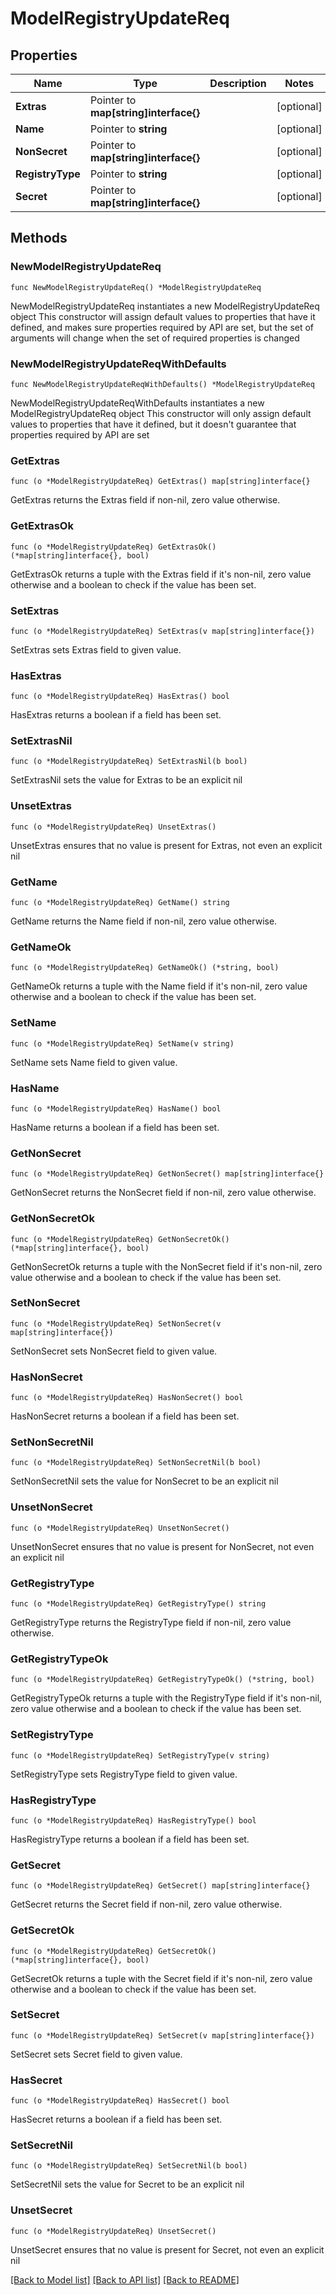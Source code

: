 # ModelRegistryUpdateReq

## Properties

Name | Type | Description | Notes
------------ | ------------- | ------------- | -------------
**Extras** | Pointer to **map[string]interface{}** |  | [optional] 
**Name** | Pointer to **string** |  | [optional] 
**NonSecret** | Pointer to **map[string]interface{}** |  | [optional] 
**RegistryType** | Pointer to **string** |  | [optional] 
**Secret** | Pointer to **map[string]interface{}** |  | [optional] 

## Methods

### NewModelRegistryUpdateReq

`func NewModelRegistryUpdateReq() *ModelRegistryUpdateReq`

NewModelRegistryUpdateReq instantiates a new ModelRegistryUpdateReq object
This constructor will assign default values to properties that have it defined,
and makes sure properties required by API are set, but the set of arguments
will change when the set of required properties is changed

### NewModelRegistryUpdateReqWithDefaults

`func NewModelRegistryUpdateReqWithDefaults() *ModelRegistryUpdateReq`

NewModelRegistryUpdateReqWithDefaults instantiates a new ModelRegistryUpdateReq object
This constructor will only assign default values to properties that have it defined,
but it doesn't guarantee that properties required by API are set

### GetExtras

`func (o *ModelRegistryUpdateReq) GetExtras() map[string]interface{}`

GetExtras returns the Extras field if non-nil, zero value otherwise.

### GetExtrasOk

`func (o *ModelRegistryUpdateReq) GetExtrasOk() (*map[string]interface{}, bool)`

GetExtrasOk returns a tuple with the Extras field if it's non-nil, zero value otherwise
and a boolean to check if the value has been set.

### SetExtras

`func (o *ModelRegistryUpdateReq) SetExtras(v map[string]interface{})`

SetExtras sets Extras field to given value.

### HasExtras

`func (o *ModelRegistryUpdateReq) HasExtras() bool`

HasExtras returns a boolean if a field has been set.

### SetExtrasNil

`func (o *ModelRegistryUpdateReq) SetExtrasNil(b bool)`

 SetExtrasNil sets the value for Extras to be an explicit nil

### UnsetExtras
`func (o *ModelRegistryUpdateReq) UnsetExtras()`

UnsetExtras ensures that no value is present for Extras, not even an explicit nil
### GetName

`func (o *ModelRegistryUpdateReq) GetName() string`

GetName returns the Name field if non-nil, zero value otherwise.

### GetNameOk

`func (o *ModelRegistryUpdateReq) GetNameOk() (*string, bool)`

GetNameOk returns a tuple with the Name field if it's non-nil, zero value otherwise
and a boolean to check if the value has been set.

### SetName

`func (o *ModelRegistryUpdateReq) SetName(v string)`

SetName sets Name field to given value.

### HasName

`func (o *ModelRegistryUpdateReq) HasName() bool`

HasName returns a boolean if a field has been set.

### GetNonSecret

`func (o *ModelRegistryUpdateReq) GetNonSecret() map[string]interface{}`

GetNonSecret returns the NonSecret field if non-nil, zero value otherwise.

### GetNonSecretOk

`func (o *ModelRegistryUpdateReq) GetNonSecretOk() (*map[string]interface{}, bool)`

GetNonSecretOk returns a tuple with the NonSecret field if it's non-nil, zero value otherwise
and a boolean to check if the value has been set.

### SetNonSecret

`func (o *ModelRegistryUpdateReq) SetNonSecret(v map[string]interface{})`

SetNonSecret sets NonSecret field to given value.

### HasNonSecret

`func (o *ModelRegistryUpdateReq) HasNonSecret() bool`

HasNonSecret returns a boolean if a field has been set.

### SetNonSecretNil

`func (o *ModelRegistryUpdateReq) SetNonSecretNil(b bool)`

 SetNonSecretNil sets the value for NonSecret to be an explicit nil

### UnsetNonSecret
`func (o *ModelRegistryUpdateReq) UnsetNonSecret()`

UnsetNonSecret ensures that no value is present for NonSecret, not even an explicit nil
### GetRegistryType

`func (o *ModelRegistryUpdateReq) GetRegistryType() string`

GetRegistryType returns the RegistryType field if non-nil, zero value otherwise.

### GetRegistryTypeOk

`func (o *ModelRegistryUpdateReq) GetRegistryTypeOk() (*string, bool)`

GetRegistryTypeOk returns a tuple with the RegistryType field if it's non-nil, zero value otherwise
and a boolean to check if the value has been set.

### SetRegistryType

`func (o *ModelRegistryUpdateReq) SetRegistryType(v string)`

SetRegistryType sets RegistryType field to given value.

### HasRegistryType

`func (o *ModelRegistryUpdateReq) HasRegistryType() bool`

HasRegistryType returns a boolean if a field has been set.

### GetSecret

`func (o *ModelRegistryUpdateReq) GetSecret() map[string]interface{}`

GetSecret returns the Secret field if non-nil, zero value otherwise.

### GetSecretOk

`func (o *ModelRegistryUpdateReq) GetSecretOk() (*map[string]interface{}, bool)`

GetSecretOk returns a tuple with the Secret field if it's non-nil, zero value otherwise
and a boolean to check if the value has been set.

### SetSecret

`func (o *ModelRegistryUpdateReq) SetSecret(v map[string]interface{})`

SetSecret sets Secret field to given value.

### HasSecret

`func (o *ModelRegistryUpdateReq) HasSecret() bool`

HasSecret returns a boolean if a field has been set.

### SetSecretNil

`func (o *ModelRegistryUpdateReq) SetSecretNil(b bool)`

 SetSecretNil sets the value for Secret to be an explicit nil

### UnsetSecret
`func (o *ModelRegistryUpdateReq) UnsetSecret()`

UnsetSecret ensures that no value is present for Secret, not even an explicit nil

[[Back to Model list]](../README.md#documentation-for-models) [[Back to API list]](../README.md#documentation-for-api-endpoints) [[Back to README]](../README.md)


